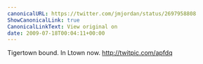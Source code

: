 ```yaml
---
canonicalURL: https://twitter.com/jmjordan/status/2697958808
ShowCanonicalLink: true
CanonicalLinkText: View original on
date: 2009-07-18T00:04:11+00:00
---
```

Tigertown bound. In Ltown now.  http://twitpic.com/apfdq